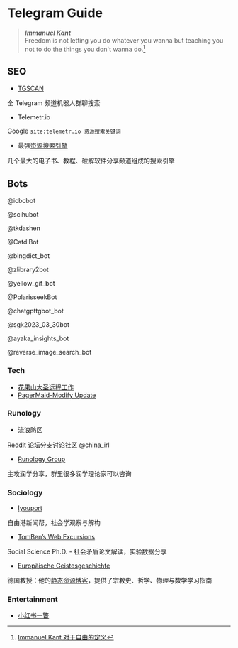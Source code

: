 # Telegram Guide

> ***Immanuel Kant***  
Freedom is not letting you do whatever you wanna but teaching you not to do the things you don't wanna do.[^1]

## SEO

- [TGSCAN](https://tgscan.xyz/)

全 Telegram 频道机器人群聊搜索

- Telemetr.io

Google `site:telemetr.io 资源搜索关键词`

- 最强[资源搜索引擎](http://www.sssoou.com//)

几个最大的电子书、教程、破解软件分享频道组成的搜索引擎

## Bots

@icbcbot

@scihubot

@tkdashen

@CatdlBot

@bingdict_bot

@zlibrary2bot

@yellow_gif_bot

@PolarisseekBot

@chatgpttgbot_bot

@sgk2023_03_30bot

@ayaka_insights_bot

@reverse_image_search_bot

### Tech

- [花果山大圣远程工作](http://t.me/shengxj11)
- [PagerMaid-Modify Update](https://t.me/PagerMaid_Modify)

### Runology

- 流浪防区

[Reddit](https://www.reddit.com/r/China_irl/) 论坛分支讨论社区 @china_irl

- [Runology Group](https://t.me/RunOutForLife)

主攻润学分享，群里很多润学理论家可以咨询

### Sociology

- [Iyouport](https://t.me/iyouport)

自由港新闻帮，社会学观察与解构

- [TomBen’s Web Excursions](https://t.me/tombenor)

Social Science Ph.D. - 社会矛盾论文解读，实验数据分享

- [Europäische Geistesgeschichte](https://t.me/geistesgeschichte)

德国教授：他的[静态资源博客](https://geistlib.xyz/)，提供了宗教史、哲学、物理与数学学习指南

### Entertainment

- [小红书一瞥](https://t.me/xhsyp)




[^1]: [Immanuel Kant 对于自由的定义](https://zh.wikiquote.org/zh-hans/%E4%BC%8A%E6%9B%BC%E5%8A%AA%E5%B0%94%C2%B7%E5%BA%B7%E5%BE%B7)


